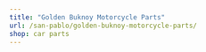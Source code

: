 ```yaml
---
title: "Golden Buknoy Motorcycle Parts"
url: /san-pablo/golden-buknoy-motorcycle-parts/
shop: car parts
---
```

